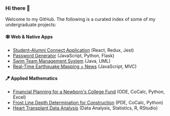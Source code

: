 ### Hi there 👋

Welcome to my GitHub. The following is a curated index of some of my undergraduate projects:

#### 🕸️ Web & Native Apps
* [Student-Alumni Connect Application](https://github.com/tktintin/student-alumni-connect-app) (React, Redux, Jest)
* [Password Generator](https://github.com/tktintin/password-generator) (JavaScript, Python, Flask)
* [Swim Team Management System](https://github.com/tktintin/swim-team-management-system) (Java, UML)
* [Real-Time Earthquake Mapping + News](https://github.com/tktintin/real-time-earthquake-mapping) (JavaScript, MVC)

#### 🪁 Applied Mathematics
* [Financial Planning for a Newborn's College Fund](https://github.com/tktintin/mathematics) (ODE, CoCalc, Python, Excel)
* [Frost Line Depth Determination for Construction](https://github.com/tktintin/mathematics) (PDE, CoCalc, Python)
* [Heart Transplant Data Analysis](https://github.com/tktintin/mathematics) (Data Analysis, Statistics, R, RStudio)
